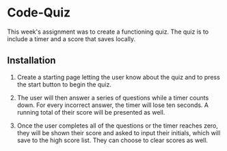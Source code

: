 # Code-Quiz

This week's assignment was to create a functioning quiz. The quiz is to include a timer and a score that saves locally.

## Installation

1) Create a starting page letting the user know about the quiz and to press the start button to begin the quiz.

2) The user will then answer a series of questions while a timer counts down. For every incorrect answer, the timer will lose ten seconds. A running total of their score will be presented as well.

3) Once the user completes all of the questions or the timer reaches zero, they will be shown their score and asked to input their initials, which will save to the high score list. They can choose to clear scores as well.